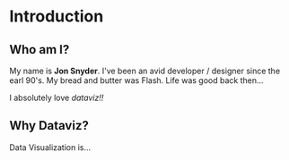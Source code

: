 # Introduction

## Who am I?

My name is **Jon Snyder**. I've been an avid developer / designer since the earl 90's.
My bread and butter was Flash. Life was good back then...

I absolutely love _dataviz!!_

## Why **Dataviz**?

Data Visualization is...
